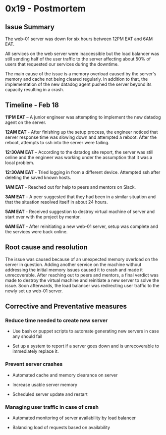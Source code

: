 # 0x19 - Postmortem

## Issue Summary

The web-01 server was down for six hours between 12PM EAT and 6AM EAT.

All services on the web server were inaccessible but the load balancer was still sending half of the user traffic to the server affecting about 50% of users that requested our services during the downtime.

The main cause of the issue is a memory overload caused by the server's memory and cache not being cleared regularly. In addition to that, the implementation of the new datadog agent pushed the server beyond its capacity resulting in a crash.

## Timeline - Feb 18

**11PM EAT** – A junior engineer was attempting to implement the new datadog agent on the server.

**12AM EAT** - After finishing up the setup process, the engineer noticed that server response time was slowing down and attempted a reboot. After the reboot, attempts to ssh into the server were failing.

**12:30AM EAT** – According to the datadog site report, the server was still online and the engineer was working under the assumption that it was a local problem. 

**12:30AM EAT** - Tried logging in from a different device. Attempted ssh after deleting the saved known hosts.

**1AM EAT** - Reached out for help to peers and mentors on Slack.

**3AM EAT** – A peer suggested that they had been in a similar situation and that the situation resolved itself in about 24 hours.

**5AM EAT** - Received suggestion to destroy virtual machine of server and start over with the project by mentor.

**6AM EAT** - After reinitiating a new web-01 server, setup was complete and the services were back online.

## Root cause and resolution

The issue was caused because of an unexpected memory overload on the server in question. Adding another service on the machine without addressing the initial memory issues caused it to crash and made it unrecoverable. After reaching out to peers and mentors, a final verdict was made to destroy the virtual machine and reinitiate a new server to solve the issue. Soon afterwards, the load balancer was redirecting user traffic to the newly set up web-01 server.

## Corrective and Preventative measures

### Reduce time needed to create new server

 * Use bash or puppet scripts to automate generating new servers in case any should fail

 * Set up a system to report if a server goes down and is unrecoverable to immediately replace it.

### Prevent server crashes

 * Automated cache and memory clearance on server

 * Increase usable server memory

 * Scheduled server update and restart

### Managing user traffic in case of crash

 * Automated monitoring of server availability by load balancer

 * Balancing load of requests based on availability